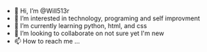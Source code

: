 - 👋 Hi, I’m @Will513r
- 👀 I’m interested in technology, programing and self improvment
- 🌱 I’m currently learning python, html, and css
- 💞️ I’m looking to collaborate on not sure yet I'm new
- 📫 How to reach me ...

<!---
Will513r/Will513r is a ✨ special ✨ repository because its `README.md` (this file) appears on your GitHub profile.
You can click the Preview link to take a look at your changes.
--->
